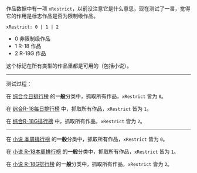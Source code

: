 作品数据中有一项 `xRestrict`，以前没注意它是什么意思，现在测试了一番，觉得它的作用是标志作品是否为限制级作品。

`
xRestrict: 0 | 1 | 2
`

- 0 非限制级作品
- 1 R-18 作品
- 2 R-18G 作品

这个标记在所有类型的作品里都是可用的（包括小说）。

-----------

测试过程：

在 [综合今日排行榜](https://www.pixiv.net/ranking.php?mode=daily) 的**一般**分类中，抓取所有作品，`xRestrict` 皆为 `0`。

在 [综合R-18每日排行榜](https://www.pixiv.net/ranking.php?mode=daily_r18) 中，抓取所有作品，`xRestrict` 皆为 `1`。

在 [综合R-18G排行榜](https://www.pixiv.net/ranking.php?mode=r18g) 中，抓取所有作品，`xRestrict` 皆为 `2`。

-----------

在 [小说 本周排行榜](https://www.pixiv.net/novel/ranking.php?mode=weekly) 的**一般**分类中，抓取所有作品，`xRestrict` 皆为 `0`。

在 [小说 R-18本周排行榜](https://www.pixiv.net/novel/ranking.php?mode=weekly_r18) 的**一般**分类中，抓取所有作品，`xRestrict` 皆为 `1`。

在 [小说 R-18G排行榜](https://www.pixiv.net/novel/ranking.php?mode=r18g) 的**一般**分类中，抓取所有作品，`xRestrict` 皆为 `2`。
